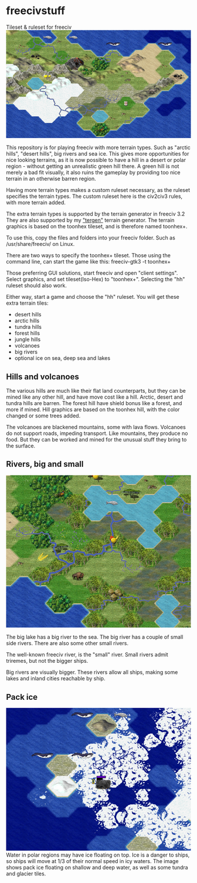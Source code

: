 # freecivstuff
Tileset &amp; ruleset for freeciv
![alt text](img/freecivstuff.png "Freeciv ")

This repository is for playing freeciv with more terrain types. Such as "arctic hills", "desert hills", big rivers and sea ice.  This gives more opportunities for nice looking terrains, as it is now possible to have a hill in a desert or polar region - without getting an unrealistic green hill there. A green hill is not merely a bad fit visually, it also ruins the gameplay by providing too nice terrain in an otherwise barren region. 

Having more terrain types makes a custom ruleset necessary, as the ruleset specifies the terrain types.  The custom ruleset here is the civ2civ3 rules, with more terrain added.

The extra terrain types is supported by the terrain generator in freeciv 3.2  They are also supported by my ["tergen"](https://github.com/Hafting/tergen) terrain generator. The terrain graphics is based on the toonhex tileset, and is therefore named toonhex+.

To use this, copy the files and folders into your freeciv folder. Such as /usr/share/freeciv/ on Linux.

There are two ways to specify the toonhex+ tileset. Those using the command line, can start the game like this:
freeciv-gtk3 -t toonhex+

Those preferring GUI solutions, start freeciv and open "client settings". Select graphics, and set tileset(Iso-Hex) to "toonhex+". Selecting the "hh" ruleset should also work.

Either way, start a game and choose the "hh" ruleset. You will get these extra terrain tiles:
- desert hills
- arctic hills
- tundra hills
- forest hills
- jungle hills
- volcanoes
- big rivers
- optional ice on sea, deep sea and lakes

## Hills and volcanoes

The various hills are much like their flat land counterparts, but they can be mined like any other hill, and have move cost like a hill. Arctic, desert and tundra hills are barren. The forest hill have shield bonus like a forest, and more if mined. Hill graphics are based on the toonhex hill, with the color changed or some trees added.

The volcanoes are blackened mountains, some with lava flows.  Volcanoes do not support roads, impeding transport.  Like mountains, they produce no food. But they can be worked and mined for the unusual stuff they bring to the surface.

## Rivers, big and small
![Big and small rivers](img/largeriver.png)
	
The big lake has a big river to the sea. The big river has a couple of small side rivers. There are also some other small rivers.

The well-known freeciv river, is the "small" river.  Small rivers admit triremes, but not the bigger ships.

Big rivers are visually bigger. These rivers allow all ships, making some lakes and inland cities reachable by ship. 

## Pack ice
![Pack ice at the north pole](img/polarice.png)Water in polar regions may have ice floating on top.  Ice is a danger to ships, so ships will move at 1/3 of their normal speed in icy waters. The image shows pack ice floating on shallow and deep water, as well as some tundra and glacier tiles.
